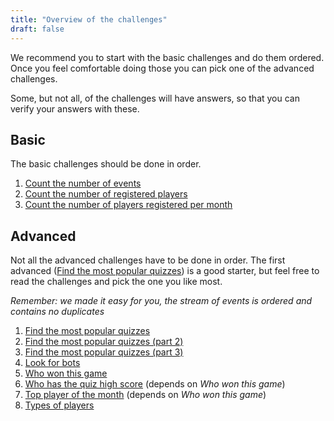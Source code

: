 ```yaml
---
title: "Overview of the challenges"
draft: false
---
```


We recommend you to start with the basic challenges and do them ordered. Once you feel comfortable doing those you can pick one of the advanced challenges.

Some, but not all, of the challenges will have answers, so that you can verify your answers with these.

## Basic

The basic challenges should be done in order. 

1. [Count the number of events](/challenge/count_number_of_events)
1. [Count the number of registered players](/challenge/count_number_of_registered_players)
1. [Count the number of players registered per month](/challenge/count_number_of_registered_players_per_month)

## Advanced

Not all the advanced challenges have to be done in order. The first advanced ([Find the most popular quizzes](/challenge/find_most_popular_quizzes)) is a 
good starter, but feel free to read the challenges and pick the one you like most.

*Remember: we made it easy for you, the stream of events is ordered and contains no duplicates*

1. [Find the most popular quizzes](/challenge/find_most_popular_quizzes)
1. [Find the most popular quizzes (part 2)](/challenge/find_most_popular_quizzes_2)
1. [Find the most popular quizzes (part 3)](/challenge/find_most_popular_quizzes_3)
1. [Look for bots](/challenge/look_for_bots)
1. [Who won this game](/challenge/who_won_the_game)
1. [Who has the quiz high score](/challenge/who_has_the_quiz_high_score) (depends on _Who won this game_)
1. [Top player of the month](/challenge/top_player_of_the_month) (depends on _Who won this game_)
1. [Types of players](/challenge/types_of_players)

